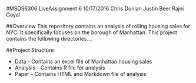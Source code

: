 #MSDS6306 LiveAssignment 6
10/17/2016
Chris Donlan
Justin Beer
Rajni Goyal

##Overview
This repository contains an analysis of rolling housing sales for NYC. It specifically focuses on the borough of Manhattan. 
This project contains the following directories….

##Project Structure
* Data - Contains an excel file of Manhattan housing sales
* Analysis - Contains R file for analysis
* Paper - Contains HTML and Markdown file of analysis 
